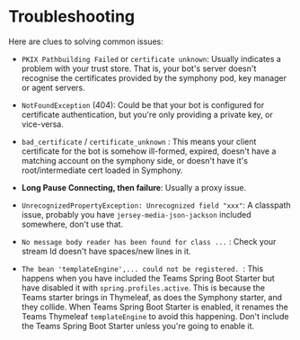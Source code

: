 # Troubleshooting

Here are clues to solving common issues:

 - `PKIX Pathbuilding Failed` or `certificate unknown`: Usually indicates a problem with your trust store.  That is, your bot's server doesn't recognise the certificates provided by the symphony pod, key manager or agent servers.  
 
 - `NotFoundException` (404):  Could be that your bot is configured for certificate authentication, but you're only providing a private key, or vice-versa.
 
 - `bad_certificate` / `certificate_unknown` :  This means your client certificate for the bot is somehow ill-formed, expired, doesn't have a matching account on the symphony side, or doesn't have it's root/intermediate cert loaded in Symphony.
 
 - **Long Pause Connecting, then failure**:  Usually a proxy issue.
 
 - `UnrecognizedPropertyException: Unrecognized field "xxx"`: A classpath issue, probably you have `jersey-media-json-jackson` included somewhere, don't use that.
 
 - `No message body reader has been found for class ...` : Check your stream Id doesn't have spaces/new lines in it.
 
 - `The bean 'templateEngine',... could not be registered. `: This happens when you have included the Teams Spring Boot Starter but have disabled it with `spring.profiles.active`.  This is because the Teams starter brings in Thymeleaf, as does the Symphony starter, and they collide.  When Teams Spring Boot Starter is enabled, it renames the Teams Thymeleaf `templateEngine` to avoid this happening.  Don't include the Teams Spring Boot Starter unless you're going to enable it.